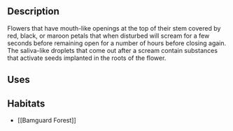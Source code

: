 
## Description
Flowers that have mouth-like openings at the top of their stem covered by red, black, or maroon petals that when disturbed will scream for a few seconds before remaining open for a number of hours before closing again. The saliva-like droplets that come out after a scream contain substances that activate seeds implanted in the roots of the flower.

## Uses

## Habitats
- [[Bamguard Forest]]